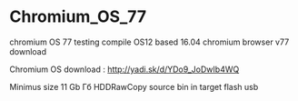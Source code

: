 # Chromium_OS_77
chromium OS 77 testing compile OS12  based 16.04 chromium browser v77 download

Chromium OS download : http://yadi.sk/d/YDo9_JoDwIb4WQ

Minimus size 11 Gb Гб HDDRawCopy source bin in target flash usb 
